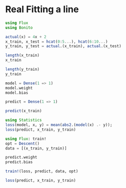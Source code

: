 # Real Fitting a line

```julia (editor=true, logging=false, output=true)
using Flux
using Bonito
```
```julia (editor=true, logging=false, output=true)
actual(x) = 4x + 2
x_train, x_test = hcat(0:5...), hcat(6:10...)
y_train, y_test = actual.(x_train), actual.(x_test)
```
```julia (editor=true, logging=false, output=true)
length(x_train)
x_train
```
```julia (editor=true, logging=false, output=true)
length(y_train)
y_train
```
```julia (editor=true, logging=false, output=true)
model = Dense(1 => 1)
model.weight
model.bias
```
```julia (editor=true, logging=false, output=true)
predict = Dense(1 => 1)
```
```julia (editor=true, logging=false, output=true)
predict(x_train)
```
```julia (editor=true, logging=false, output=true)
using Statistics
loss(model, x, y) = mean(abs2.(model(x) .- y));
loss(predict, x_train, y_train)
```
```julia (editor=true, logging=false, output=true)
using Flux: train!
opt = Descent()
data = [(x_train, y_train)]
```
```julia (editor=true, logging=false, output=true)
predict.weight
predict.bias
```
```julia (editor=true, logging=false, output=true)
train!(loss, predict, data, opt)
```
```julia (editor=true, logging=false, output=true)
loss(predict, x_train, y_train)
```
```julia (editor=true, logging=false, output=true)

```
```julia (editor=true, logging=false, output=true)

```
```julia (editor=true, logging=false, output=true)

```
```julia (editor=true, logging=false, output=true)

```
